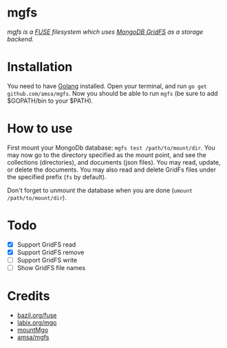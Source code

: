 # mgfs

*mgfs is a [FUSE](https://bazil.org/fuse/) filesystem which uses [MongoDB GridFS](https://docs.mongodb.com/manual/core/gridfs/) as a storage backend.*

# Installation
You need to have [Golang](https://golang.org/doc/install) installed.
Open your terminal, and run `go get github.com/amsa/mgfs`. Now you should be able to run `mgfs` (be sure to add $GOPATH/bin to your $PATH).

# How to use
First mount your MongoDb database: `mgfs test /path/to/mount/dir`. You may now go to the directory specified 
as the mount point, and see the collections (directories), and documents (json files). You may read, update, 
or delete the documents. You may also read and delete GridFs files under the specified prefix (`fs` by default).

Don't forget to unmount the database when you are done (`umount /path/to/mount/dir`).

# Todo
- [x] Support GridFS read 
- [x] Support GridFS remove 
- [ ] Support GridFS write
- [ ] Show GridFS file names

# Credits

* [bazil.org/fuse](http://bazil.org/fuse)
* [labix.org/mgo](http://labix.org/mgo)
* [mountMgo](https://github.com/cryptix/mountMgo)
* [amsa/mgfs](https://github.com/amsa/mgfs)
